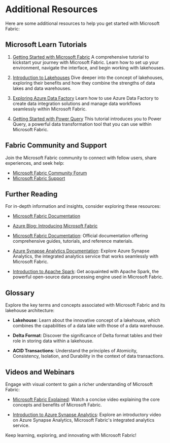 # Additional Resources

Here are some additional resources to help you get started with Microsoft Fabric:

## Microsoft Learn Tutorials

1. [Getting Started with Microsoft Fabric](https://learn.microsoft.com/training/paths/get-started-fabric/?WT.mc_id=%3Fwt.mc_id%3Dstudentamb_260352)
   A comprehensive tutorial to kickstart your journey with Microsoft Fabric. Learn how to set up your environment, navigate the interface, and begin working with lakehouses.

2. [Introduction to Lakehouses](https://learn.microsoft.com/training/modules/get-started-lakehouses/?WT.mc_id=%3Fwt.mc_id%3Dstudentamb_260352)
   Dive deeper into the concept of lakehouses, exploring their benefits and how they combine the strengths of data lakes and data warehouses.

3. [Exploring Azure Data Factory](https://learn.microsoft.com/en-us/azure/data-factory/introduction?WT.mc_id=%3Fwt.mc_id%3Dstudentamb_260352)
   Learn how to use Azure Data Factory to create data integration solutions and manage data workflows seamlessly within Microsoft Fabric.

4. [Getting Started with Power Query](https://learn.microsoft.com/en-us/power-query/power-query-what-is-power-query)
   This tutorial introduces you to Power Query, a powerful data transformation tool that you can use within Microsoft Fabric.

## Fabric Community and Support

Join the Microsoft Fabric community to connect with fellow users, share experiences, and seek help:

- [Microsoft Fabric Community Forum](https://aka.ms/FabricUserGroups)
- [Microsoft Fabric Support](https://fabric.support.microsoft.com/)

## Further Reading

For in-depth information and insights, consider exploring these resources:

- [Microsoft Fabric Documentation](https://docs.microsoft.com/en-us/fabric/)
- [Azure Blog: Introducing Microsoft Fabric](https://azure.microsoft.com/en-us/blog/introducing-microsoft-fabric-a-complete-analytics-platform/)
- [Microsoft Fabric Documentation](https://fabric.docs.microsoft.com/): Official documentation offering comprehensive guides, tutorials, and reference materials.

- [Azure Synapse Analytics Documentation](https://azure.microsoft.com/en-us/services/synapse-analytics/): Explore Azure Synapse Analytics, the integrated analytics service that works seamlessly with Microsoft Fabric.

- [Introduction to Apache Spark](https://spark.apache.org/): Get acquainted with Apache Spark, the powerful open-source data processing engine used in Microsoft Fabric.


## Glossary

Explore the key terms and concepts associated with Microsoft Fabric and its lakehouse architecture:

- **Lakehouse**: Learn about the innovative concept of a lakehouse, which combines the capabilities of a data lake with those of a data warehouse.

- **Delta Format**: Discover the significance of Delta format tables and their role in storing data within a lakehouse.

- **ACID Transactions**: Understand the principles of Atomicity, Consistency, Isolation, and Durability in the context of data transactions.


## Videos and Webinars

Engage with visual content to gain a richer understanding of Microsoft Fabric:

- [Microsoft Fabric Explained](https://www.youtube.com/watch?v=VIDEO_ID): Watch a concise video explaining the core concepts and benefits of Microsoft Fabric.

- [Introduction to Azure Synapse Analytics](https://azure.microsoft.com/en-us/resources/videos/introduction-to-azure-synapse-analytics/): Explore an introductory video on Azure Synapse Analytics, Microsoft Fabric's integrated analytics service.


Keep learning, exploring, and innovating with Microsoft Fabric!
